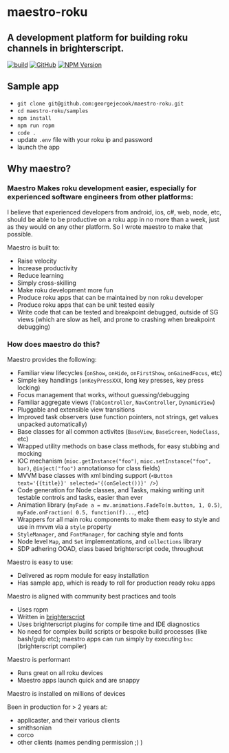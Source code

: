 # maestro-roku

## A development platform for building roku channels in brighterscript.


[![build](https://img.shields.io/github/workflow/status/georgejecook/maestro-roku/build.svg?logo=github)](https://github.com/georgejecook/maestro-roku/actions?query=workflow%3Abuild)
[![GitHub](https://img.shields.io/github/release/georgejecook/maestro-roku.svg?style=flat-square)](https://github.com/georgejecook/maestro-roku/releases)
[![NPM Version](https://badge.fury.io/js/maestro-roku.svg?style=flat)](https://npmjs.org/package/maestro-roku)

## Sample app

 - `git clone git@github.com:georgejecook/maestro-roku.git`
 - `cd maestro-roku/samples`
 - `npm install`
 - `npm run ropm`
 - `code .`
 - update `.env` file with your roku ip and password
 - launch the app

## Why maestro?

### Maestro Makes roku development easier, especially for experienced software engineers from other platforms:

I believe that experienced developers from android, ios, c#, web, node, etc, should be able to be productive on a roku app in no more than a week, just as they would on any other platform. So I wrote maestro to make that possible.

Maestro is built to:

 - Raise velocity
 - Increase productivity
 - Reduce learning
 - Simply cross-skilling
 - Make roku development more fun
 - Produce roku apps that can be maintained by non roku developer
 - Produce roku apps that can be unit tested easily
 - Write code that can be tested and breakpoint debugged, outside of SG views (which are slow as hell, and prone to crashing when breakpoint debugging)

### How does maestro do this?

Maestro provides the following:

 - Familiar view lifecycles (`onShow`, `onHide`, `onFirstShow`, `onGainedFocus`, etc)
 - Simple key handlings (`onKeyPressXXX`, long key presses, key press locking)
 - Focus management that works, without guessing/debugging
 - Familiar aggregate views (`TabController`, `NavController`, `DynamicView`)
 - Pluggable and extensible view transitions
 - Improved task observers (use function pointers, not strings, get values unpacked automatically)
 - Base classes for all common activites (`BaseView`, `BaseScreen`, `NodeClass`, etc)
 - Wrapped utility methods on base class methods, for easy stubbing and mocking
 - IOC mechanism (`mioc.getInstance("foo")`, `mioc.setInstance("foo", bar)`, `@inject("foo")` annotationso for class fields)
 - MVVM base classes with xml binding support (`<Button text='{{title}}' selected='{(onSelect())}' />`)
 - Code generation for Node classes, and Tasks, making writing unit testable controls and tasks, easier than ever
 - Animation library (`myFade a = mv.animations.FadeTo(m.button, 1, 0.5)`, `myFade.onFraction( 0.5, function(f)...`, etc)
 - Wrappers for all main roku components to make them easy to style and use in mvvm via a `style` property
 - `StyleManager`, and `FontManager`, for caching style and fonts
 - Node level `Map`, and `Set` implementations, and `collections` library
 - SDP adhering OOAD, class based brighterscript code, throughout

Maestro is easy to use:

 - Delivered as ropm module for easy installation
 - Has sample app, which is ready to roll for production ready roku apps

Maestro is aligned with community best practices and tools

 - Uses ropm
 - Written in [brighterscript](https://github.com/rokucommunity/brighterscript)
 - Uses brighterscript plugins for compile time and IDE diagnostics
 - No need for complex build scripts or bespoke build processes (like bash/gulp etc); maestro apps can run simply by executing `bsc`  (brighterscript compiler)


Maestro is performant

 - Runs great on all roku devices
 - Maestro apps launch quick and are snappy

Maestro is installed on millions of devices

Been in production for > 2 years at:

  - applicaster, and their various clients
  - smithsonian
  - corco
  - other clients (names pending permission ;) )

